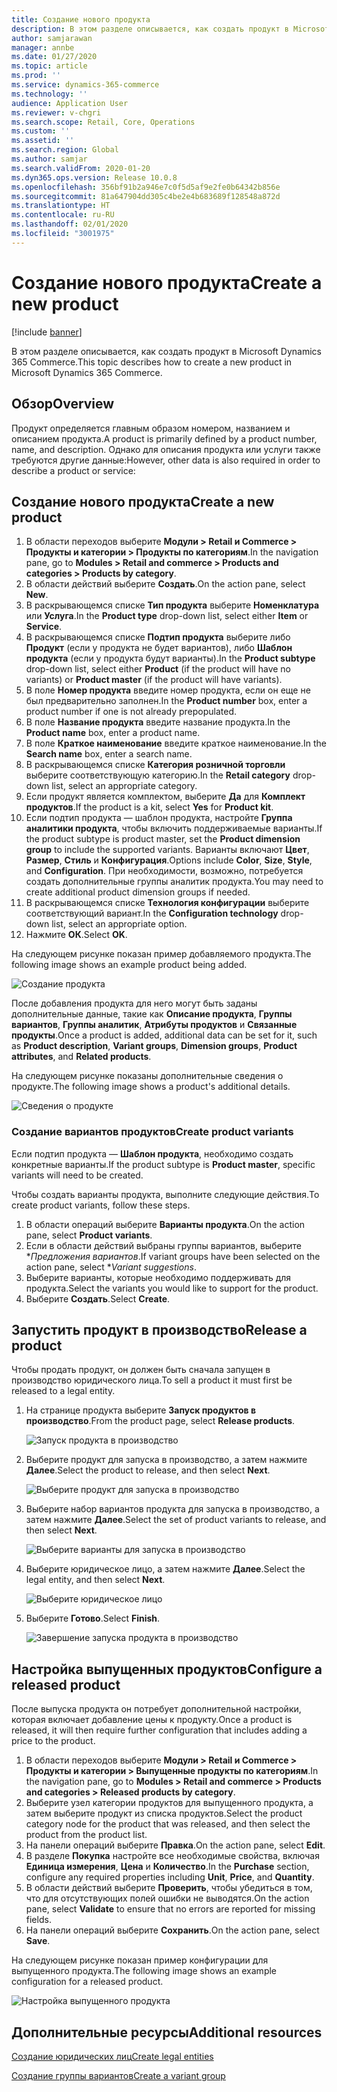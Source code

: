 ```yaml
---
title: Создание нового продукта
description: В этом разделе описывается, как создать продукт в Microsoft Dynamics 365 Commerce.
author: samjarawan
manager: annbe
ms.date: 01/27/2020
ms.topic: article
ms.prod: ''
ms.service: dynamics-365-commerce
ms.technology: ''
audience: Application User
ms.reviewer: v-chgri
ms.search.scope: Retail, Core, Operations
ms.custom: ''
ms.assetid: ''
ms.search.region: Global
ms.author: samjar
ms.search.validFrom: 2020-01-20
ms.dyn365.ops.version: Release 10.0.8
ms.openlocfilehash: 356bf91b2a946e7c0f5d5af9e2fe0b64342b856e
ms.sourcegitcommit: 81a647904dd305c4be2e4b683689f128548a872d
ms.translationtype: HT
ms.contentlocale: ru-RU
ms.lasthandoff: 02/01/2020
ms.locfileid: "3001975"
---
```

# <a name="create-a-new-product"></a><span data-ttu-id="25d7e-103">Создание нового продукта</span><span class="sxs-lookup"><span data-stu-id="25d7e-103">Create a new product</span></span>


[!include [banner](includes/banner.md)]

<span data-ttu-id="25d7e-104">В этом разделе описывается, как создать продукт в Microsoft Dynamics 365 Commerce.</span><span class="sxs-lookup"><span data-stu-id="25d7e-104">This topic describes how to create a new product in Microsoft Dynamics 365 Commerce.</span></span>

## <a name="overview"></a><span data-ttu-id="25d7e-105">Обзор</span><span class="sxs-lookup"><span data-stu-id="25d7e-105">Overview</span></span>

<span data-ttu-id="25d7e-106">Продукт определяется главным образом номером, названием и описанием продукта.</span><span class="sxs-lookup"><span data-stu-id="25d7e-106">A product is primarily defined by a product number, name, and description.</span></span> <span data-ttu-id="25d7e-107">Однако для описания продукта или услуги также требуются другие данные:</span><span class="sxs-lookup"><span data-stu-id="25d7e-107">However, other data is also required in order to describe a product or service:</span></span>

## <a name="create-a-new-product"></a><span data-ttu-id="25d7e-108">Создание нового продукта</span><span class="sxs-lookup"><span data-stu-id="25d7e-108">Create a new product</span></span>

1. <span data-ttu-id="25d7e-109">В области переходов выберите **Модули \> Retail и Commerce \> Продукты и категории \> Продукты по категориям**.</span><span class="sxs-lookup"><span data-stu-id="25d7e-109">In the navigation pane, go to **Modules \> Retail and commerce \> Products and categories \> Products by category**.</span></span>
1. <span data-ttu-id="25d7e-110">В области действий выберите **Создать**.</span><span class="sxs-lookup"><span data-stu-id="25d7e-110">On the action pane, select **New**.</span></span>
1. <span data-ttu-id="25d7e-111">В раскрывающемся списке **Тип продукта** выберите **Номенклатура** или **Услуга**.</span><span class="sxs-lookup"><span data-stu-id="25d7e-111">In the **Product type** drop-down list, select either **Item** or **Service**.</span></span>
1. <span data-ttu-id="25d7e-112">В раскрывающемся списке **Подтип продукта** выберите либо **Продукт** (если у продукта не будет вариантов), либо **Шаблон продукта** (если у продукта будут варианты).</span><span class="sxs-lookup"><span data-stu-id="25d7e-112">In the **Product subtype** drop-down list, select either **Product** (if the product will have no variants) or **Product master** (if the product will have variants).</span></span>
1. <span data-ttu-id="25d7e-113">В поле **Номер продукта** введите номер продукта, если он еще не был предварительно заполнен.</span><span class="sxs-lookup"><span data-stu-id="25d7e-113">In the **Product number** box, enter a product number if one is not already prepopulated.</span></span>
1. <span data-ttu-id="25d7e-114">В поле **Название продукта** введите название продукта.</span><span class="sxs-lookup"><span data-stu-id="25d7e-114">In the **Product name** box, enter a product name.</span></span>
1. <span data-ttu-id="25d7e-115">В поле **Краткое наименование** введите краткое наименование.</span><span class="sxs-lookup"><span data-stu-id="25d7e-115">In the **Search name** box, enter a search name.</span></span>
1. <span data-ttu-id="25d7e-116">В раскрывающемся списке **Категория розничной торговли** выберите соответствующую категорию.</span><span class="sxs-lookup"><span data-stu-id="25d7e-116">In the **Retail category** drop-down list, select an appropriate category.</span></span>
1. <span data-ttu-id="25d7e-117">Если продукт является комплектом, выберите **Да** для **Комплект продуктов**.</span><span class="sxs-lookup"><span data-stu-id="25d7e-117">If the product is a kit, select **Yes** for **Product kit**.</span></span>
1. <span data-ttu-id="25d7e-118">Если подтип продукта — шаблон продукта, настройте **Группа аналитики продукта**, чтобы включить поддерживаемые варианты.</span><span class="sxs-lookup"><span data-stu-id="25d7e-118">If the product subtype is product master, set the **Product dimension group** to include the supported variants.</span></span> <span data-ttu-id="25d7e-119">Варианты включают **Цвет**, **Размер**, **Стиль** и **Конфигурация**.</span><span class="sxs-lookup"><span data-stu-id="25d7e-119">Options include **Color**, **Size**, **Style**, and **Configuration**.</span></span> <span data-ttu-id="25d7e-120">При необходимости, возможно, потребуется создать дополнительные группы аналитик продукта.</span><span class="sxs-lookup"><span data-stu-id="25d7e-120">You may need to create additional product dimension groups if needed.</span></span>
1. <span data-ttu-id="25d7e-121">В раскрывающемся списке **Технология конфигурации** выберите соответствующий вариант.</span><span class="sxs-lookup"><span data-stu-id="25d7e-121">In the **Configuration technology** drop-down list, select an appropriate option.</span></span>
1. <span data-ttu-id="25d7e-122">Нажмите **ОК**.</span><span class="sxs-lookup"><span data-stu-id="25d7e-122">Select **OK**.</span></span>

<span data-ttu-id="25d7e-123">На следующем рисунке показан пример добавляемого продукта.</span><span class="sxs-lookup"><span data-stu-id="25d7e-123">The following image shows an example product being added.</span></span>

![Создание продукта](media/create-new-product.png)

<span data-ttu-id="25d7e-125">После добавления продукта для него могут быть заданы дополнительные данные, такие как **Описание продукта**, **Группы вариантов**, **Группы аналитик**, **Атрибуты продуктов** и **Связанные продукты**.</span><span class="sxs-lookup"><span data-stu-id="25d7e-125">Once a product is added, additional data can be set for it, such as **Product description**, **Variant groups**, **Dimension groups**, **Product attributes**, and **Related products**.</span></span>

<span data-ttu-id="25d7e-126">На следующем рисунке показаны дополнительные сведения о продукте.</span><span class="sxs-lookup"><span data-stu-id="25d7e-126">The following image shows a product's additional details.</span></span>

![Сведения о продукте](media/create-new-product-2.png)

### <a name="create-product-variants"></a><span data-ttu-id="25d7e-128">Создание вариантов продуктов</span><span class="sxs-lookup"><span data-stu-id="25d7e-128">Create product variants</span></span>

<span data-ttu-id="25d7e-129">Если подтип продукта — **Шаблон продукта**, необходимо создать конкретные варианты.</span><span class="sxs-lookup"><span data-stu-id="25d7e-129">If the product subtype is **Product master**, specific variants will need to be created.</span></span> 

<span data-ttu-id="25d7e-130">Чтобы создать варианты продукта, выполните следующие действия.</span><span class="sxs-lookup"><span data-stu-id="25d7e-130">To create product variants, follow these steps.</span></span>

1. <span data-ttu-id="25d7e-131">В области операций выберите **Варианты продукта**.</span><span class="sxs-lookup"><span data-stu-id="25d7e-131">On the action pane, select **Product variants**.</span></span>
1. <span data-ttu-id="25d7e-132">Если в области действий выбраны группы вариантов, выберите \**Предложения вариантов*.</span><span class="sxs-lookup"><span data-stu-id="25d7e-132">If variant groups have been selected on the action pane, select \**Variant suggestions*.</span></span>
1. <span data-ttu-id="25d7e-133">Выберите варианты, которые необходимо поддерживать для продукта.</span><span class="sxs-lookup"><span data-stu-id="25d7e-133">Select the variants you would like to support for the product.</span></span>
1. <span data-ttu-id="25d7e-134">Выберите **Создать**.</span><span class="sxs-lookup"><span data-stu-id="25d7e-134">Select **Create**.</span></span>

## <a name="release-a-product"></a><span data-ttu-id="25d7e-135">Запустить продукт в производство</span><span class="sxs-lookup"><span data-stu-id="25d7e-135">Release a product</span></span>

<span data-ttu-id="25d7e-136">Чтобы продать продукт, он должен быть сначала запущен в производство юридического лица.</span><span class="sxs-lookup"><span data-stu-id="25d7e-136">To sell a product it must first be released to a legal entity.</span></span>

1. <span data-ttu-id="25d7e-137">На странице продукта выберите **Запуск продуктов в производство**.</span><span class="sxs-lookup"><span data-stu-id="25d7e-137">From the product page, select **Release products**.</span></span>

    ![Запуск продукта в производство](media/create-new-product-3.png)

1. <span data-ttu-id="25d7e-139">Выберите продукт для запуска в производство, а затем нажмите **Далее**.</span><span class="sxs-lookup"><span data-stu-id="25d7e-139">Select the product to release, and then select **Next**.</span></span>

    ![Выберите продукт для запуска в производство](media/create-new-product-4.png)

1. <span data-ttu-id="25d7e-141">Выберите набор вариантов продукта для запуска в производство, а затем нажмите **Далее**.</span><span class="sxs-lookup"><span data-stu-id="25d7e-141">Select the set of product variants to release, and then select **Next**.</span></span>

    ![Выберите варианты для запуска в производство](media/create-new-product-5.png)

1. <span data-ttu-id="25d7e-143">Выберите юридическое лицо, а затем нажмите **Далее**.</span><span class="sxs-lookup"><span data-stu-id="25d7e-143">Select the legal entity, and then select **Next**.</span></span>

    ![Выберите юридическое лицо](media/create-new-product-6.png)

1. <span data-ttu-id="25d7e-145">Выберите **Готово**.</span><span class="sxs-lookup"><span data-stu-id="25d7e-145">Select **Finish**.</span></span>

    ![Завершение запуска продукта в производство](media/create-new-product-7.png)

## <a name="configure-a-released-product"></a><span data-ttu-id="25d7e-147">Настройка выпущенных продуктов</span><span class="sxs-lookup"><span data-stu-id="25d7e-147">Configure a released product</span></span>

<span data-ttu-id="25d7e-148">После выпуска продукта он потребует дополнительной настройки, которая включает добавление цены к продукту.</span><span class="sxs-lookup"><span data-stu-id="25d7e-148">Once a product is released, it will then require further configuration that includes adding a price to the product.</span></span>

1. <span data-ttu-id="25d7e-149">В области переходов выберите **Модули \> Retail и Commerce \> Продукты и категории \> Выпущенные продукты по категориям**.</span><span class="sxs-lookup"><span data-stu-id="25d7e-149">In the navigation pane, go to **Modules \> Retail and commerce \> Products and categories \> Released products by category**.</span></span>
1. <span data-ttu-id="25d7e-150">Выберите узел категории продуктов для выпущенного продукта, а затем выберите продукт из списка продуктов.</span><span class="sxs-lookup"><span data-stu-id="25d7e-150">Select the product category node for the product that was released, and then select the product from the product list.</span></span>
1. <span data-ttu-id="25d7e-151">На панели операций выберите **Правка**.</span><span class="sxs-lookup"><span data-stu-id="25d7e-151">On the action pane, select **Edit**.</span></span>
1. <span data-ttu-id="25d7e-152">В разделе **Покупка** настройте все необходимые свойства, включая **Единица измерения**, **Цена** и **Количество**.</span><span class="sxs-lookup"><span data-stu-id="25d7e-152">In the **Purchase** section, configure any required properties including **Unit**, **Price**,  and **Quantity**.</span></span>
1. <span data-ttu-id="25d7e-153">В области действий выберите **Проверить**, чтобы убедиться в том, что для отсутствующих полей ошибки не выводятся.</span><span class="sxs-lookup"><span data-stu-id="25d7e-153">On the action pane, select **Validate** to ensure that no errors are reported for missing fields.</span></span>
1. <span data-ttu-id="25d7e-154">На панели операций выберите **Сохранить**.</span><span class="sxs-lookup"><span data-stu-id="25d7e-154">On the action pane, select **Save**.</span></span>

<span data-ttu-id="25d7e-155">На следующем рисунке показан пример конфигурации для выпущенного продукта.</span><span class="sxs-lookup"><span data-stu-id="25d7e-155">The following image shows an example configuration for a released product.</span></span>

![Настройка выпущенного продукта](media/create-new-product-8.png)

## <a name="additional-resources"></a><span data-ttu-id="25d7e-157">Дополнительные ресурсы</span><span class="sxs-lookup"><span data-stu-id="25d7e-157">Additional resources</span></span>

[<span data-ttu-id="25d7e-158">Создание юридических лиц</span><span class="sxs-lookup"><span data-stu-id="25d7e-158">Create legal entities</span></span>](channels-legal-entities.md)

[<span data-ttu-id="25d7e-159">Создание группы вариантов</span><span class="sxs-lookup"><span data-stu-id="25d7e-159">Create a variant group</span></span>](create-variant-group.md) 

